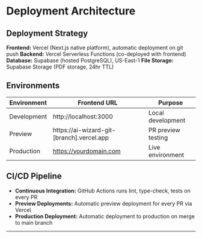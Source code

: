 # Deployment Architecture

## Deployment Strategy

**Frontend:** Vercel (Next.js native platform), automatic deployment on git push
**Backend:** Vercel Serverless Functions (co-deployed with frontend)
**Database:** Supabase (hosted PostgreSQL), US-East-1
**File Storage:** Supabase Storage (PDF storage, 24hr TTL)

## Environments

| Environment | Frontend URL                              | Purpose            |
| ----------- | ----------------------------------------- | ------------------ |
| Development | http://localhost:3000                     | Local development  |
| Preview     | https://ai-wizard-git-[branch].vercel.app | PR preview testing |
| Production  | https://yourdomain.com                    | Live environment   |

## CI/CD Pipeline

- **Continuous Integration:** GitHub Actions runs lint, type-check, tests on every PR
- **Preview Deployments:** Automatic preview deployment for every PR via Vercel
- **Production Deployment:** Automatic deployment to production on merge to main branch

---

